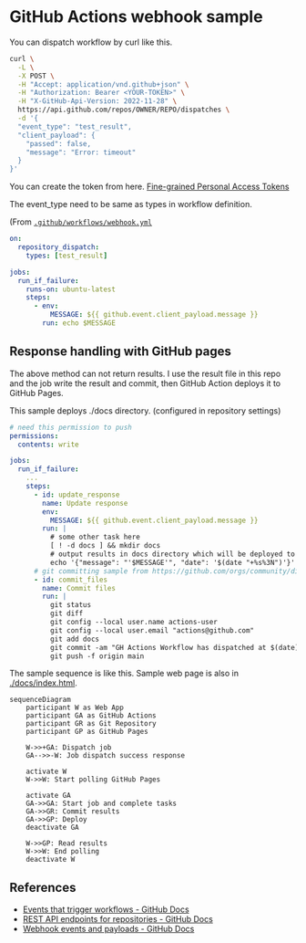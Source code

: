 # GitHub Actions webhook sample

You can dispatch workflow by curl like this.

```bash
curl \
  -L \
  -X POST \
  -H "Accept: application/vnd.github+json" \
  -H "Authorization: Bearer <YOUR-TOKEN>" \
  -H "X-GitHub-Api-Version: 2022-11-28" \
  https://api.github.com/repos/OWNER/REPO/dispatches \
  -d '{
  "event_type": "test_result",
  "client_payload": {
    "passed": false,
    "message": "Error: timeout"
  }
}'
```

You can create the token from here. [Fine-grained Personal Access Tokens](https://github.com/settings/tokens?type=beta)

The event_type need to be same as types in workflow definition.

(From [`.github/workflows/webhook.yml`](./github/workflows/webhook.yml)
```yaml
on:
  repository_dispatch:
    types: [test_result]

jobs:
  run_if_failure:
    runs-on: ubuntu-latest
    steps:
      - env:
          MESSAGE: ${{ github.event.client_payload.message }}
        run: echo $MESSAGE
```

## Response handling with GitHub pages

The above method can not return results.
I use the result file in this repo and the job write the result and commit, then GitHub Action deploys it to GitHub Pages.

This sample deploys ./docs directory. (configured in repository settings)

```yaml
# need this permission to push
permissions:
  contents: write

jobs:
  run_if_failure:
    ...
    steps:
      - id: update_response
        name: Update response
        env:
          MESSAGE: ${{ github.event.client_payload.message }}
        run: |
          # some other task here
          [ ! -d docs ] && mkdir docs
          # output results in docs directory which will be deployed to GitHub Pages
          echo '{"message": "'$MESSAGE'", "date": '$(date "+%s%3N")'}' > ./docs/response.json
      # git committing sample from https://github.com/orgs/community/discussions/25234#discussioncomment-4026272
      - id: commit_files
        name: Commit files  
        run: |
          git status
          git diff
          git config --local user.name actions-user
          git config --local user.email "actions@github.com"
          git add docs
          git commit -am "GH Actions Workflow has dispatched at $(date)"
          git push -f origin main
```

The sample sequence is like this. Sample web page is also in [./docs/index.html](./docs/index.html).

```mermaid
sequenceDiagram
    participant W as Web App
    participant GA as GitHub Actions
    participant GR as Git Repository
    participant GP as GitHub Pages

    W->>+GA: Dispatch job
    GA-->>-W: Job dispatch success response
    
    activate W
    W->>W: Start polling GitHub Pages
    
    activate GA
    GA->>GA: Start job and complete tasks
    GA->>GR: Commit results
    GA->>GP: Deploy
    deactivate GA
    
    W->>GP: Read results
    W->>W: End polling
    deactivate W
```

## References

- [Events that trigger workflows - GitHub Docs](https://docs.github.com/en/actions/using-workflows/events-that-trigger-workflows#repository_dispatch)
- [REST API endpoints for repositories - GitHub Docs](https://docs.github.com/en/rest/repos/repos?apiVersion=2022-11-28#create-a-repository-dispatch-event)
- [Webhook events and payloads - GitHub Docs](https://docs.github.com/en/webhooks/webhook-events-and-payloads#repository_dispatch)
